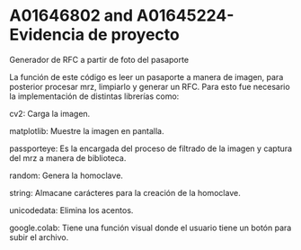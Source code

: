 # A01646802 and A01645224-Evidencia de proyecto
Generador de RFC a partir de foto del pasaporte

La función de este código es leer un pasaporte a manera de imagen, para posterior procesar mrz, limpiarlo y generar un RFC. Para esto fue necesario la implementación de distintas librerías como:

cv2: Carga la imagen.

matplotlib: Muestre la imagen en pantalla.

passporteye: Es la encargada del proceso de filtrado de la imagen y captura del mrz a manera de biblioteca.

random: Genera la homoclave.

string: Almacane carácteres para la creación de la homoclave.

unicodedata: Elimina los acentos.

google.colab: Tiene una función visual donde el usuario tiene un botón para subir el archivo.
